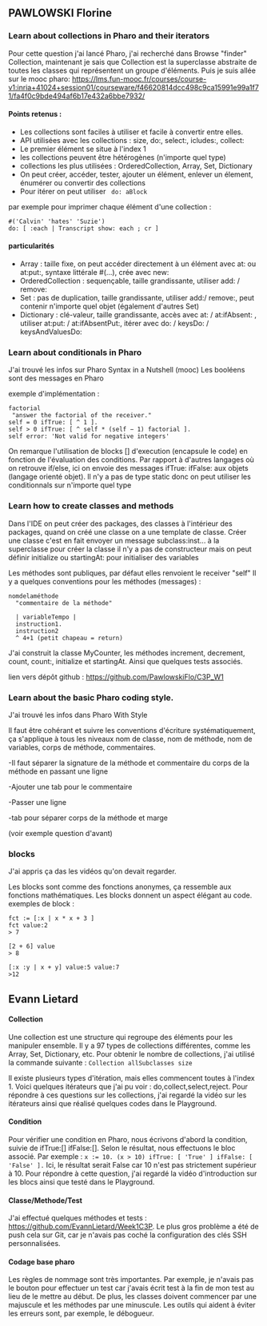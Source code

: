 ## PAWLOWSKI Florine 

### Learn about collections in Pharo and their iterators
Pour cette question j'ai lancé Pharo, j'ai recherché dans Browse "finder" Collection, maintenant je sais que Collection est
la superclasse abstraite de toutes les classes qui représentent un groupe d'éléments. 
Puis je suis allée sur le mooc pharo: 
https://lms.fun-mooc.fr/courses/course-v1:inria+41024+session01/courseware/f46620814dcc498c9ca15991e99a1f71/fa4f0c9bde494af6b17e432a6bbe7932/

#### Points retenus : 
- Les collections sont faciles à utiliser et facile à convertir entre elles.
- API utilisées avec les collections : size, do:, select:, icludes:, collect:
- Le premier élément se situe à l'index 1
- les collections peuvent être hétérogènes (n'importe quel type)
- collections les plus utilisées : OrderedCollection, Array, Set, Dictionary
- On peut créer, accéder, tester, ajouter un élément, enlever un élement, énumérer ou convertir des collections
- Pour itérer on peut utiliser  ``` do: aBlock```

par exemple pour imprimer chaque élément d'une collection :
  
 ```
#('Calvin' 'hates' 'Suzie')
do: [ :each | Transcript show: each ; cr ]
```
#### particularités 
-  Array : taille fixe, on peut accéder directement à un élément avec at: ou at:put:, syntaxe littérale #(...), crée avec new:
-  OrderedCollection : sequençable, taille grandissante, utiliser add: / remove: 
-  Set : pas de duplication, taille grandissante, utiliser add:/ remove:, peut contenir n'importe quel objet (également d'autres Set)
-  Dictionary : clé-valeur, taille grandissante, accès avec at: / at:ifAbsent: , utiliser at:put: / at:ifAbsentPut:, itérer avec do: / keysDo: / keysAndValuesDo:

### Learn about conditionals in Pharo 

J'ai trouvé les infos sur Pharo Syntax in a Nutshell (mooc)
Les booléens sont des messages en Pharo

exemple d'implémentation : 

 ```
factorial
  "answer the factorial of the receiver."
self = 0 ifTrue: [ ^ 1 ].
self > 0 ifTrue: [ ^ self * (self − 1) factorial ].
self error: 'Not valid for negative integers'
```
On remarque l'utilisation de blocks [] d'execution (encapsule le code) en fonction de l'évaluation des conditions.
Par rapport à d'autres langages où on retrouve if/else, ici on envoie des messages ifTrue: ifFalse: aux objets (langage orienté objet).
Il n'y a pas de type static donc on peut utiliser les conditionnals sur n'importe quel type

### Learn how to create classes and methods
Dans l'IDE on peut créer des packages, des classes à l'intérieur des packages, quand on créé une classe on a une template de classe. 
Créer une classe c'est en fait envoyer un message subclass:inst... à la superclasse pour créer la classe
il n'y a pas de constructeur mais on peut définir initialize ou startingAt: pour initialiser des variables

Les méthodes sont publiques, par défaut elles renvoient le receiver "self"
Il y a quelques conventions pour les méthodes (messages) : 
```
nomdelaméthode
  "commentaire de la méthode"

  | variableTempo |
  instruction1.
  instruction2
  ^ 4+1 (petit chapeau = return)
```
J'ai construit la classe MyCounter, les méthodes increment, decrement, count, count:, initialize et startingAt. Ainsi que quelques tests associés.

lien vers dépôt github : https://github.com/PawlowskiFlo/C3P_W1

### Learn about the basic Pharo coding style.
J'ai trouvé les infos dans Pharo With Style 

Il faut être cohérant et suivre les conventions d'écriture systématiquement, ça s'applique à tous les niveaux 
nom de classe, nom de méthode, nom de variables, corps de méthode, commentaires.

-Il faut séparer la signature de la méthode et commentaire du corps de la méthode en passant une ligne

-Ajouter une tab pour le commentaire

-Passer une ligne

-tab pour séparer corps de la méthode et marge

(voir exemple question d'avant)

### blocks 
J'ai appris ça das les vidéos qu'on devait regarder. 

Les blocks sont comme des fonctions anonymes, ça ressemble aux fonctions mathématiques. 
Les blocks donnent un aspect élégant au code. 
exemples de block : 
```
fct := [:x | x * x + 3 ]
fct value:2
> 7

[2 + 6] value
> 8

[:x :y | x + y] value:5 value:7
>12

```

## Evann Lietard
#### Collection
Une collection est une structure qui regroupe des éléments pour les manipuler ensemble.  Il y a 97 types de collections différentes, comme les Array, Set, Dictionary, etc. Pour obtenir le nombre de collections, j'ai utilisé la commande suivante :
```Collection allSubclasses size```

Il existe plusieurs types d'itération, mais elles commencent toutes à l'index 1. Voici quelques itérateurs que j'ai pu voir : do,collect,select,reject.
Pour répondre à ces questions sur les collections, j'ai regardé la vidéo sur les itérateurs ainsi que réalisé quelques codes dans le Playground.

#### Condition
Pour vérifier une condition en Pharo, nous écrivons d'abord la condition, suivie de ifTrue:[] ifFalse:[]. Selon le résultat, nous effectuons le bloc associé. Par exemple :
 ``` x := 10. (x > 10) ifTrue: [ 'True' ] ifFalse: [ 'False' ]. ``` 
Ici, le résultat serait False car 10 n'est pas strictement supérieur à 10. Pour répondre à cette question, j'ai regardé la vidéo d'introduction sur les blocs ainsi que testé dans le Playground.

#### Classe/Methode/Test
J'ai effectué quelques méthodes et tests : https://github.com/EvannLietard/Week1C3P. Le plus gros problème a été de push cela sur Git, car je n'avais pas coché la configuration des clés SSH personnalisées.

#### Codage base pharo
Les règles de nommage sont très importantes. Par exemple, je n'avais pas le bouton pour effectuer un test car j'avais écrit test à la fin de mon test au lieu de le mettre au début. De plus, les classes doivent commencer par une majuscule et les méthodes par une minuscule. Les outils qui aident à éviter les erreurs sont, par exemple, le débogueur.
